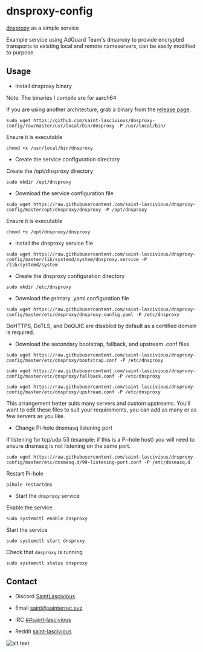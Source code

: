 # dnsproxy-config

[dnsproxy](https://github.com/AdguardTeam/dnsproxy) as a simple service

Example service using AdGuard Team's dnsproxy to provide encrypted transports to existing local and remote nameservers, can be easily modified to purpose.

## Usage
* Install dnsproxy binary

Note: The binaries I compile are for aarch64

If you are using another architecture, grab a binary from the [release page](github.com/AdguardTeam/dnsproxy/releases).
```
sudo wget https://github.com/saint-lascivious/dnsproxy-config/raw/master/usr/local/bin/dnsproxy -P /usr/local/bin/
```

Ensure it is executable
```
chmod +x /usr/local/bin/dnsproxy
```

* Create the service configuration directory

Create the /opt/dnsproxy directory
```
sudo mkdir /opt/dnsproxy
```

* Download the service configuration file
```
sudo wget https://raw.githubusercontent.com/saint-lascivious/dnsproxy-config/master/opt/dnsproxy/dnsproxy -P /opt/dnsproxy
```

Ensure it is executable
```
chmod +x /opt/dnsproxy/dnsproxy
```

* Install the dnsproxy service file
```
sudo wget https://raw.githubusercontent.com/saint-lascivious/dnsproxy-config/master/lib/systemd/system/dnsproxy.service -P /lib/systemd/system
```

* Create the dnsproxy configuration directory
```
sudo mkdir /etc/dnsproxy
```

* Download the primary .yaml configuration file
```
sudo wget https://raw.githubusercontent.com/saint-lascivious/dnsproxy-config/master/etc/dnsproxy/dnsproxy-config.yaml -P /etc/dnsproxy
```

DoHTTPS, DoTLS, and DoQUIC are disabled by default as a certified domain is required.

* Download the secondary bootstrap, fallback, and upstream .conf files
```
sudo wget https://raw.githubusercontent.com/saint-lascivious/dnsproxy-config/master/etc/dnsproxy/bootstrap.conf -P /etc/dnsproxy
```
```
sudo wget https://raw.githubusercontent.com/saint-lascivious/dnsproxy-config/master/etc/dnsproxy/fallback.conf -P /etc/dnsproxy
```
```
sudo wget https://raw.githubusercontent.com/saint-lascivious/dnsproxy-config/master/etc/dnsproxy/upstream.conf -P /etc/dnsproxy
```

This arrangement better suits many servers and custom upstreams. You'll want to edit these files to suit your requirements, you can add as many or as few servers as you like.

* Change Pi-hole dnsmasq listening port

If listening for tcp/udp 53 (example: if this is a Pi-hole host) you will need to ensure dnsmasq is not listening on the same port.
```
sudo wget https://raw.githubusercontent.com/saint-lascivious/dnsproxy-config/master/etc/dnsmasq.d/99-listening-port.conf -P /etc/dnsmasq.d
```

Restart Pi-hole
```
pihole restartdns
```

* Start the `dnsproxy` service

Enable the service
```
sudo systemctl enable dnsproxy
```

Start the service
```
sudo systemctl start dnsproxy
```

Check that `dnsproxy` is running
```
sudo systemctl status dnsproxy
```
## Contact
* Discord
[SaintLascivious](https://discord.gg/NC7taVyn)

* Email
saint@sainternet.xyz

* IRC
[##saint-lascivious](https://webchat.freenode.net/##saint-lascivious)

* Reddit
[saint-lascivious](https://www.reddit.com/user/saint-lascivious)

![alt text][logo]

[logo]:https://vignette.wikia.nocookie.net/pokemon/images/7/76/265Wurmple.png "Using the spikes on its rear end, Wurmple peels the bark off trees and feeds on the sap that oozes out. This Pokémon's feet are tipped with suction pads that allow it to cling to glass without slipping."
